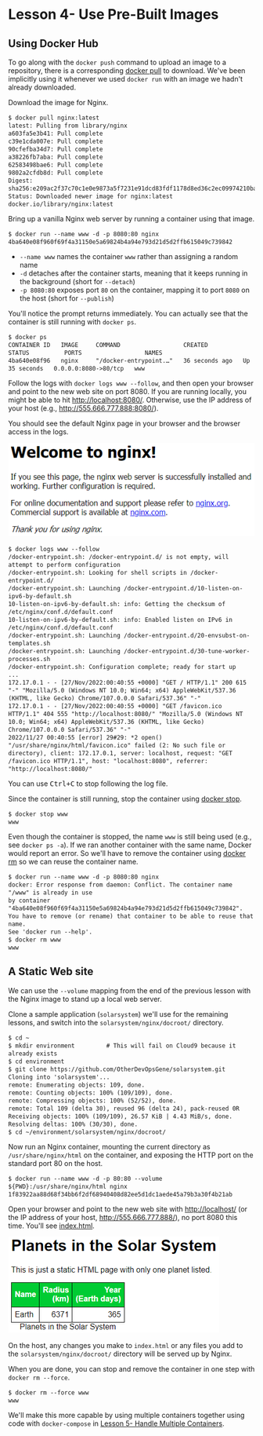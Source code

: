 # Lesson 4- Use Pre-Built Images

## Using Docker Hub

To go along with the `docker push` command to upload an image to a repository,
there is a corresponding [docker pull](https://docs.docker.com/engine/reference/commandline/pull/)
to download. We've been implicitly using it whenever we used `docker run` with
an image we hadn't already downloaded.

Download the image for Nginx.

```console
$ docker pull nginx:latest
latest: Pulling from library/nginx
a603fa5e3b41: Pull complete
c39e1cda007e: Pull complete
90cfefba34d7: Pull complete
a38226fb7aba: Pull complete
62583498bae6: Pull complete
9802a2cfdb8d: Pull complete
Digest: sha256:e209ac2f37c70c1e0e9873a5f7231e91dcd83fdf1178d8ed36c2ec09974210ba
Status: Downloaded newer image for nginx:latest
docker.io/library/nginx:latest
```

Bring up a vanilla Nginx web server by running a container using that image.

```console
$ docker run --name www -d -p 8080:80 nginx
4ba640e08f960f69f4a31150e5a69824b4a94e793d21d5d2ffb615049c739842
```

* `--name www` names the container `www` rather than assigning a random name
* `-d` detaches after the container starts, meaning that it keeps running in the
  background (short for `--detach`)
* `-p 8080:80` exposes port `80` on the container, mapping it to port `8080` on
  the host (short for `--publish`)

You'll notice the prompt returns immediately. You can actually see that the
container is still running with `docker ps`.

```console
$ docker ps
CONTAINER ID   IMAGE     COMMAND                  CREATED          STATUS          PORTS                  NAMES
4ba640e08f96   nginx     "/docker-entrypoint.…"   36 seconds ago   Up 35 seconds   0.0.0.0:8080->80/tcp   www
```

Follow the logs with `docker logs www --follow`, and then open your browser and
point to the new web site on port 8080. If you are running locally, you might be
able to hit <http://localhost:8080/>. Otherwise, use the IP address of your host
(e.g., <http://555.666.777.888:8080/>).

You should see the default Nginx page in your browser and the browser access in
the logs.

![Welcome to nginx!](welcome-to-nginx.png?raw=true "Default Nginx page")

```console
$ docker logs www --follow
/docker-entrypoint.sh: /docker-entrypoint.d/ is not empty, will attempt to perform configuration
/docker-entrypoint.sh: Looking for shell scripts in /docker-entrypoint.d/
/docker-entrypoint.sh: Launching /docker-entrypoint.d/10-listen-on-ipv6-by-default.sh
10-listen-on-ipv6-by-default.sh: info: Getting the checksum of /etc/nginx/conf.d/default.conf
10-listen-on-ipv6-by-default.sh: info: Enabled listen on IPv6 in /etc/nginx/conf.d/default.conf
/docker-entrypoint.sh: Launching /docker-entrypoint.d/20-envsubst-on-templates.sh
/docker-entrypoint.sh: Launching /docker-entrypoint.d/30-tune-worker-processes.sh
/docker-entrypoint.sh: Configuration complete; ready for start up
...
172.17.0.1 - - [27/Nov/2022:00:40:55 +0000] "GET / HTTP/1.1" 200 615 "-" "Mozilla/5.0 (Windows NT 10.0; Win64; x64) AppleWebKit/537.36 (KHTML, like Gecko) Chrome/107.0.0.0 Safari/537.36" "-"
172.17.0.1 - - [27/Nov/2022:00:40:55 +0000] "GET /favicon.ico HTTP/1.1" 404 555 "http://localhost:8080/" "Mozilla/5.0 (Windows NT 10.0; Win64; x64) AppleWebKit/537.36 (KHTML, like Gecko) Chrome/107.0.0.0 Safari/537.36" "-"
2022/11/27 00:40:55 [error] 29#29: *2 open() "/usr/share/nginx/html/favicon.ico" failed (2: No such file or directory), client: 172.17.0.1, server: localhost, request: "GET /favicon.ico HTTP/1.1", host: "localhost:8080", referrer: "http://localhost:8080/"
```

You can use <kbd><kbd>Ctrl</kbd>+<kbd>C</kbd></kbd> to stop following the log
file.

Since the container is still running, stop the container using
[docker stop](https://docs.docker.com/engine/reference/commandline/stop/).

```console
$ docker stop www
www
```

Even though the container is stopped, the name `www` is still being used (e.g.,
see `docker ps -a`). If we ran another container with the same name, Docker
would report an error. So we'll have to remove the container using
[docker rm](https://docs.docker.com/engine/reference/commandline/rm/) so we can
reuse the container name.

```console
$ docker run --name www -d -p 8080:80 nginx
docker: Error response from daemon: Conflict. The container name "/www" is already in use
by container "4ba640e08f960f69f4a31150e5a69824b4a94e793d21d5d2ffb615049c739842".
You have to remove (or rename) that container to be able to reuse that name.
See 'docker run --help'.
$ docker rm www
www
```

## A Static Web site

We can use the `--volume` mapping from the end of the previous lesson with the
Nginx image to stand up a local web server.

Clone a sample application (`solarsystem`) we'll use for the remaining lessons,
and switch into the `solarsystem/nginx/docroot/` directory.

```console
$ cd ~
$ mkdir environment         # This will fail on Cloud9 because it already exists
$ cd environment
$ git clone https://github.com/OtherDevOpsGene/solarsystem.git
Cloning into 'solarsystem'...
remote: Enumerating objects: 109, done.
remote: Counting objects: 100% (109/109), done.
remote: Compressing objects: 100% (52/52), done.
remote: Total 109 (delta 30), reused 96 (delta 24), pack-reused 0R
Receiving objects: 100% (109/109), 26.57 KiB | 4.43 MiB/s, done.
Resolving deltas: 100% (30/30), done.
$ cd ~/environment/solarsystem/nginx/docroot/
```

Now run an Nginx container, mounting the current directory as
`/usr/share/nginx/html` on the container, and exposing the HTTP port on the
standard port 80 on the host.

```console
$ docker run --name www -d -p 80:80 --volume ${PWD}:/usr/share/nginx/html nginx
1f83922aa88d68f34bb6f2df68940408d82ee5d1dc1aede45a79b3a30f4b21ab
```

Open your browser and point to the new web site with <http://localhost/>
(or the IP address of your host, <http://555.666.777.888/>), no port 8080 this time.
You'll see [index.html](https://github.com/OtherDevOpsGene/solarsystem/blob/main/nginx/docroot/index.html).

![Planets in the Solar System](planets-in-the-solar-system.png?raw=true
"Static HTML page")

On the host, any changes you make to `index.html` or any files you add to the
`solarsystem/nginx/docroot/` directory will be served up by Nginx.

When you are done, you can stop and remove the container in one step with
`docker rm --force`.

```console
$ docker rm --force www
www
```

We'll make this more capable by using multiple containers together using code
with `docker-compose` in [Lesson 5- Handle Multiple Containers](../05-Lesson/README.md).
